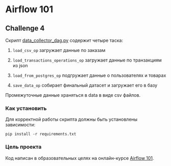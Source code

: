 # Airflow 101

## Challenge 4

Скрипт [data_collector_dag.py](https://github.com/dimk00z/airflow_2/blob/master/dags/data_collector_dag.py) содержит четыре таска:

1. `load_csv_op` загружает данные по заказам

2. `load_transactions_operations_op` загружает данные по транзакциям из json

3. `load_from_postgres_op` подгружает данные о пользователях и товарах

4. `save_data_op` собирает финальный датасет и загружает его в базу

Промежуточные данные храняться в data в виде csv файлов.

### Как установить

Для корректной работы скрипта должны быть установлены зависимости:

```
pip install -r requirements.txt
```

### Цель проекта

Код написан в образовательных целях на онлайн-курсе [Airflow 101](https://airflow101.python-jitsu.club/).
